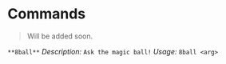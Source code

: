 # Commands
> Will be added soon.

`**8ball**`
 *Description:* `Ask the magic ball!` 
 *Usage:* `8ball <arg>`
